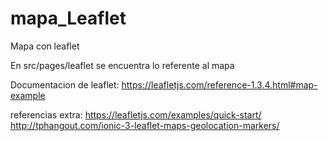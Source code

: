 # mapa_Leaflet

Mapa con leaflet 

En src/pages/leaflet se encuentra lo referente al mapa 

Documentacion de leaflet:
https://leafletjs.com/reference-1.3.4.html#map-example

referencias extra:
https://leafletjs.com/examples/quick-start/
http://tphangout.com/ionic-3-leaflet-maps-geolocation-markers/
